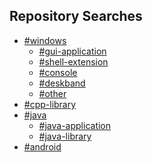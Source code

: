 <!--- ![](https://github-readme-stats.vercel.app/api?username=RadAd&show_icons=true&theme=nord) --->
<!--- ![](https://github-readme-stats.vercel.app/api/top-langs/?username=RadAd&layout=compact&theme=nord) --->

<!--- # [Windows](https://github.com/RadAd?tab=repositories&q=%23windows) --->
<!--- [![](https://github-readme-stats.vercel.app/api/pin/?username=RadAd&repo=RadNotepadMFC&theme=nord)](https://github.com/RadAd/RadNotepadMFC) --->
<!--- [![](https://github-readme-stats.vercel.app/api/pin/?username=RadAd&repo=RadLine&theme=nord)](https://github.com/RadAd/RadLine) --->

## Repository Searches
- [#windows](https://github.com/RadAd?tab=repositories&q=%23windows&type=public&sort=stargazers)
  - [#gui-application](https://github.com/RadAd?tab=repositories&q=%23windows+%23gui-application&type=public&sort=stargazers)
  - [#shell-extension](https://github.com/RadAd?tab=repositories&q=%23windows+%23shell-extension&type=public&sort=stargazers)
  - [#console](https://github.com/RadAd?tab=repositories&q=%23windows+%23console&type=public&sort=stargazers)
  - [#deskband](https://github.com/RadAd?tab=repositories&q=%23windows+%23deskband&type=public&sort=stargazers)
  - [#other](https://github.com/RadAd?tab=repositories&q=%23windows+-%23gui-application+-%23shell-extension+-%23console+-%23deskband&type=public&language=&sort=stargazers)
- [#cpp-library](https://github.com/RadAd?tab=repositories&q=%23cpp-library&type=public&sort=stargazers)
- [#java](https://github.com/RadAd?tab=repositories&q=%23java&type=public&sort=stargazers)
  - [#java-application](https://github.com/RadAd?tab=repositories&q=%23java+%23java-application&type=public&sort=stargazers)
  - [#java-library](https://github.com/RadAd?tab=repositories&q=%23java+%23java-library&type=public&sort=stargazers)
- [#android](https://github.com/RadAd?tab=repositories&q=%23android&type=public&sort=stargazers)
